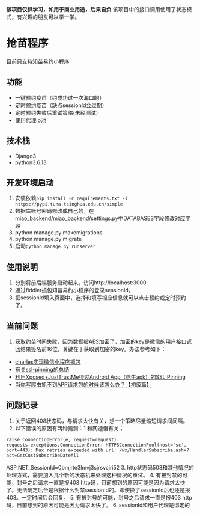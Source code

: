**该项目仅供学习，如用于商业用途，后果自负**
该项目中的接口调用使用了状态模式，有兴趣的朋友可以学一学。

# 抢苗程序
目前只支持知苗易约小程序

## 功能
+ 一键预约疫苗（约成功过一次海口的）
+ 定时预约疫苗（缺点sessionId会过期）
+ 定时预约失败后重试策略(未经测试)
+ 使用代理ip池

## 技术栈
+ Django3
+ python3.6.13

## 开发环境启动
1. 安装依赖`pip install -r requirements.txt -i https://pypi.tuna.tsinghua.edu.cn/simple`
2. 数据库账号密码修改成自己的，在miao_backend/miao_backend/settings.py中DATABASES字段修改对应字段
3. python manage.py makemigrations
4. python manage.py migrate
5. 启动`python manage.py runserver`

## 使用说明

1. 分别将前后端服务启动起来。访问http://localhost:3000
2. 通过fiddler抓包知苗易约小程序的登录sessionId。
3. 把sessionId填入页面中，选择和填写相应信息就可以点击预约或定时预约了。

## 当前问题
1. 获取约苗时间失败，因为数据被AES加密了，加密的key是微信的用户接口返回结果签名前16位，关键在于获取到加密的key。办法参考如下：
+ [charles实现微信小程序抓包](https://www.52pojie.cn/forum.php?mod=viewthread&tid=1145984&highlight=%CE%A2%D0%C5%D0%A1%B3%CC%D0%F2)
+ [有关ssl-pinning的总结](https://www.jianshu.com/p/22b56d977825)
+ [利用Xposed+JustTrustMe绕过Android App（途牛apk）的SSL Pinning](https://blog.csdn.net/weixin_44677409/article/details/106663127)
+ [当你写爬虫抓不到APP请求包的时候该怎么办？【初级篇】](https://zhuanlan.zhihu.com/p/46433599)

## 问题记录

1. 关于返回408状态码，与请求太快有关，想一个策略尽量缩短请求间间隔。
2. 以下错误的原因有两种猜测：1 和网速慢有关；
```
raise ConnectionError(e, request=request)
requests.exceptions.ConnectionError: HTTPSConnectionPool(host='sc', port=443): Max retries exceeded with url: /wx/HandlerSubscribe.ashx?act=GetCustSubscribeDateAll
```

ASP.NET_SessionId=0bmjrte3lmvj3sjrsvcjri52
3. http状态码503和其他情况的处理方式，需要加入几个新的状态机来处理这种情况的重试。
4. 有被封禁的可能，封号之后请求一直是报403 http码，目前想到的原因可能是因为请求太快了。无法确定后台是根据什么封禁sessionId的。即使换了sessionId后也还是报403。一定时间后会回复。
5. 有被封号的可能，封号之后请求一直是报403 http码，目前想到的原因可能是因为请求太快了。
6. sessionId和用户代理是绑定的